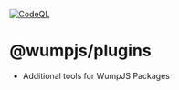 [![CodeQL](https://github.com/wumpjs/plugins/actions/workflows/codeql.yml/badge.svg)](https://github.com/wumpjs/plugins/actions/workflows/codeql.yml)

# @wumpjs/plugins
- Additional tools for WumpJS Packages
